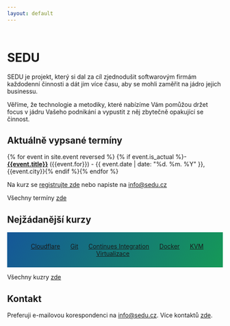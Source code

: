 ```yaml
---
layout: default
---
```


<style>
.background {
    color: #fff;
    text-align: center;
    background-color: #159957;
    background-image: linear-gradient(120deg, #155799, #159957);
}
</style>

<div style="height: 10px;"></div>

# SEDU

SEDU je projekt, který si dal za cíl zjednodušit softwarovým firmám každodenní činnosti a dát jim více času, aby se mohli zaměřit na jádro jejich businessu.

Věříme, že technologie a metodiky, které nabízíme Vám pomůžou držet focus v jádru Vašeho podnikání a vypustit z něj zbytečně opakující se činnost.

## Aktuálně vypsané termíny

{% for event in site.event reversed %}
{% if event.is_actual %}- [__{{event.title}}__]({{event.url}}) ({{event.for}}) - {{ event.date  | date: "%d. %m. %Y" }}, {{event.city}}{% endif %}{% endfor %}

Na kurz se [registrujte zde](/registrace.html) nebo napiste na <info@sedu.cz>

Všechny termíny [zde](/terminy)

<!--
- [__Workshop Gitu pro začátečníky__, 21. 6. 2017](/terminy/2017-06-21-workshop-gitu-pro-zacatecniky.html)
-->

## Nejžádanější kurzy

<div class="background" style="padding: 10px">

<!-- <a href="/kurzy/aws" class="btn" style="margin: 10px">Amazon Web Services (AWS)</a> -->
<a href="/kurzy/cloudflare" class="btn" style="margin: 10px">Cloudflare</a>
<a href="/kurzy/git" class="btn" style="margin: 10px">Git</a>
<a href="/kurzy/continues-integration" class="btn" style="margin: 10px">Continues Integration</a>
<a href="/kurzy/docker" class="btn" style="margin: 10px">Docker</a>
<a href="/kurzy/kvm-virtualizace" class="btn" style="margin: 10px">KVM Virtualizace</a>

</div>

Všechny kuzry [zde](/kurzy)


## Kontakt

Preferuji e-mailovou korespondenci na <info@sedu.cz>. Více kontaktů [zde](/kontakt.html).


